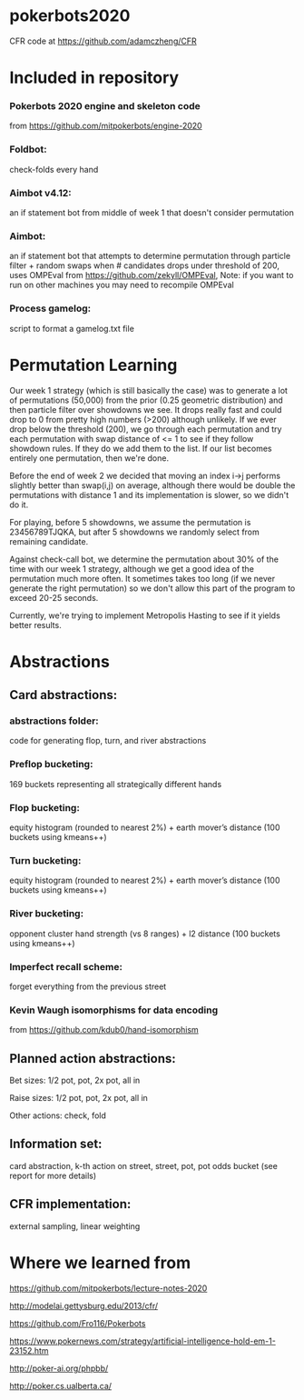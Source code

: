 # pokerbots2020

CFR code at
https://github.com/adamczheng/CFR

# Included in repository
### Pokerbots 2020 engine and skeleton code
from https://github.com/mitpokerbots/engine-2020

### Foldbot: 
check-folds every hand

### Aimbot v4.12:
an if statement bot from middle of week 1 that doesn't consider permutation

### Aimbot:
an if statement bot that attempts to determine permutation through particle filter + random swaps when # candidates drops under threshold of 200, uses OMPEval from https://github.com/zekyll/OMPEval, Note: if you want to run on other machines you may need to recompile OMPEval

### Process gamelog:
script to format a gamelog.txt file

# Permutation Learning
Our week 1 strategy (which is still basically the case) was to generate a lot of permutations (50,000) from the prior (0.25 geometric distribution) and then particle filter over showdowns we see. It drops really fast and could drop to 0 from pretty high numbers (>200) although unlikely. If we ever drop below the threshold (200), we go through each permutation and try each permutation with swap distance of <= 1 to see if they follow showdown rules. If they do we add them to the list. If our list becomes entirely one permutation, then we're done. 

Before the end of week 2 we decided that moving an index i->j performs slightly better than swap(i,j) on average, although there would be double the permutations with distance 1 and its implementation is slower, so we didn't do it.

For playing, before 5 showdowns, we assume the permutation is 23456789TJQKA, but after 5 showdowns we randomly select from remaining candidate.

Against check-call bot, we determine the permutation about 30% of the time with our week 1 strategy, although we get a good idea of the permutation much more often. It sometimes takes too long (if we never generate the right permutation) so we don't allow this part of the program to exceed 20-25 seconds.

Currently, we're trying to implement Metropolis Hasting to see if it yields better results.

# Abstractions
## Card abstractions:

### abstractions folder:
code for generating flop, turn, and river abstractions

### Preflop bucketing:
169 buckets representing all strategically different hands

### Flop bucketing:
equity histogram (rounded to nearest 2%) + earth mover’s distance (100 buckets using kmeans++)

### Turn bucketing:
equity histogram (rounded to nearest 2%) + earth mover’s distance (100 buckets using kmeans++)

### River bucketing:
opponent cluster hand strength (vs 8 ranges) + l2 distance (100 buckets using kmeans++) 

### Imperfect recall scheme:
forget everything from the previous street

### Kevin Waugh isomorphisms for data encoding
from https://github.com/kdub0/hand-isomorphism

## Planned action abstractions:

Bet sizes: 1/2 pot, pot, 2x pot, all in

Raise sizes: 1/2 pot, pot, 2x pot, all in

Other actions: check, fold

##  Information set: 
card abstraction, k-th action on street, street, pot, pot odds bucket (see report for more details)

## CFR implementation:
external sampling, linear weighting

# Where we learned from
https://github.com/mitpokerbots/lecture-notes-2020

http://modelai.gettysburg.edu/2013/cfr/

https://github.com/Fro116/Pokerbots

https://www.pokernews.com/strategy/artificial-intelligence-hold-em-1-23152.htm

http://poker-ai.org/phpbb/

http://poker.cs.ualberta.ca/
